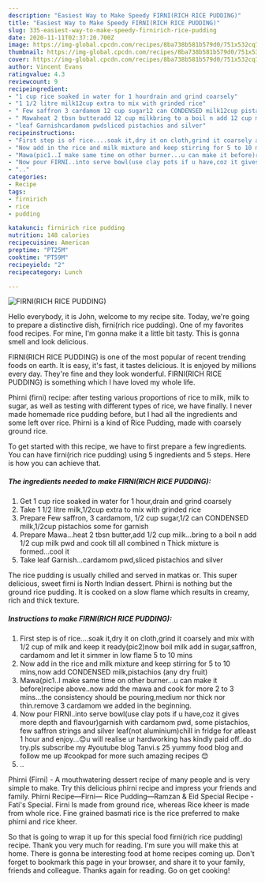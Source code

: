 ```yaml
---
description: "Easiest Way to Make Speedy FIRNI(RICH RICE PUDDING)"
title: "Easiest Way to Make Speedy FIRNI(RICH RICE PUDDING)"
slug: 335-easiest-way-to-make-speedy-firnirich-rice-pudding
date: 2020-11-11T02:37:20.700Z
image: https://img-global.cpcdn.com/recipes/8ba738b581b579d0/751x532cq70/firnirich-rice-pudding-recipe-main-photo.jpg
thumbnail: https://img-global.cpcdn.com/recipes/8ba738b581b579d0/751x532cq70/firnirich-rice-pudding-recipe-main-photo.jpg
cover: https://img-global.cpcdn.com/recipes/8ba738b581b579d0/751x532cq70/firnirich-rice-pudding-recipe-main-photo.jpg
author: Vincent Evans
ratingvalue: 4.3
reviewcount: 9
recipeingredient:
- "1 cup rice soaked in water for 1 hourdrain and grind coarsely"
- "1 1/2 litre milk12cup extra to mix with grinded rice"
- " Few saffron 3 cardamom 12 cup sugar12 can CONDENSED milk12cup pistachios some for garnish"
- " Mawaheat 2 tbsn butteradd 12 cup milkbring to a boil n add 12 cup milk pwd and cook till all combined n Thick mixture is formedcool it"
- "leaf Garnishcardamom pwdsliced pistachios and silver"
recipeinstructions:
- "First step is of rice....soak it,dry it on cloth,grind it coarsely and mix with 1/2 cup of milk and keep it ready(pic2)now boil milk add in sugar,saffron, cardamom and let it simmer in low flame 5 to 10 mins"
- "Now add in the rice and milk mixture and keep stirring for 5 to 10 mins,now add CONDENSED milk,pistachios (any dry fruit)"
- "Mawa(pic1..I make same time on other burner...u can make it before)recipe above..now add the mawa and cook for more 2 to 3 mins...the consistency should be pouring,medium nor thick nor thin.remove 3 cardamom we added in the beginning."
- "Now pour FIRNI..into serve bowl(use clay pots if u have,coz it gives more depth and flavour)garnish with cardamom pwd, some pistachios, few saffron strings and silver leaf(not aluminium)chill in fridge for atleast 1 hour and enjoy...😊u will realise ur hardworking has kindly paid off..do try.pls subscribe my #youtube blog Tanvi.s 25 yummy food blog and follow me up #cookpad for more such amazing recipes 😊"
- ".."
categories:
- Recipe
tags:
- firnirich
- rice
- pudding

katakunci: firnirich rice pudding 
nutrition: 148 calories
recipecuisine: American
preptime: "PT25M"
cooktime: "PT59M"
recipeyield: "2"
recipecategory: Lunch

---
```



![FIRNI(RICH RICE PUDDING)](https://img-global.cpcdn.com/recipes/8ba738b581b579d0/751x532cq70/firnirich-rice-pudding-recipe-main-photo.jpg)

Hello everybody, it is John, welcome to my recipe site. Today, we're going to prepare a distinctive dish, firni(rich rice pudding). One of my favorites food recipes. For mine, I'm gonna make it a little bit tasty. This is gonna smell and look delicious.

FIRNI(RICH RICE PUDDING) is one of the most popular of recent trending foods on earth. It is easy, it's fast, it tastes delicious. It is enjoyed by millions every day. They're fine and they look wonderful. FIRNI(RICH RICE PUDDING) is something which I have loved my whole life.

Phirni (firni) recipe: after testing various proportions of rice to milk, milk to sugar, as well as testing with different types of rice, we have finally. I never made homemade rice pudding before, but I had all the ingredients and some left over rice. Phirni is a kind of Rice Pudding, made with coarsely ground rice.


To get started with this recipe, we have to first prepare a few ingredients. You can have firni(rich rice pudding) using 5 ingredients and 5 steps. Here is how you can achieve that.

<!--inarticleads1-->

##### The ingredients needed to make FIRNI(RICH RICE PUDDING):

1. Get 1 cup rice soaked in water for 1 hour,drain and grind coarsely
1. Take 1 1/2 litre milk,1/2cup extra to mix with grinded rice
1. Prepare  Few saffron, 3 cardamom, 1/2 cup sugar,1/2 can CONDENSED milk,1/2cup pistachios some for garnish
1. Prepare  Mawa...heat 2 tbsn butter,add 1/2 cup milk...bring to a boil n add 1/2 cup milk pwd and cook till all combined n Thick mixture is formed...cool it
1. Take leaf Garnish...cardamom pwd,sliced pistachios and silver


The rice pudding is usually chilled and served in matkas or. This super delicious, sweet firni is North Indian dessert. Phirni is nothing but the ground rice pudding. It is cooked on a slow flame which results in creamy, rich and thick texture. 

<!--inarticleads2-->

##### Instructions to make FIRNI(RICH RICE PUDDING):

1. First step is of rice....soak it,dry it on cloth,grind it coarsely and mix with 1/2 cup of milk and keep it ready(pic2)now boil milk add in sugar,saffron, cardamom and let it simmer in low flame 5 to 10 mins
1. Now add in the rice and milk mixture and keep stirring for 5 to 10 mins,now add CONDENSED milk,pistachios (any dry fruit)
1. Mawa(pic1..I make same time on other burner...u can make it before)recipe above..now add the mawa and cook for more 2 to 3 mins...the consistency should be pouring,medium nor thick nor thin.remove 3 cardamom we added in the beginning.
1. Now pour FIRNI..into serve bowl(use clay pots if u have,coz it gives more depth and flavour)garnish with cardamom pwd, some pistachios, few saffron strings and silver leaf(not aluminium)chill in fridge for atleast 1 hour and enjoy...😊u will realise ur hardworking has kindly paid off..do try.pls subscribe my #youtube blog Tanvi.s 25 yummy food blog and follow me up #cookpad for more such amazing recipes 😊
1. ..


Phirni (Firni) - A mouthwatering dessert recipe of many people and is very simple to make. Try this delicious phirni recipe and impress your friends and family. Phirni Recipe—Firni— Rice Pudding—Ramzan &amp; Eid Special Recipe - Fati&#39;s Special. Firni Is made from ground rice, whereas Rice kheer is made from whole rice. Fine grained basmati rice is the rice preferred to make phirni and rice kheer. 

So that is going to wrap it up for this special food firni(rich rice pudding) recipe. Thank you very much for reading. I'm sure you will make this at home. There is gonna be interesting food at home recipes coming up. Don't forget to bookmark this page in your browser, and share it to your family, friends and colleague. Thanks again for reading. Go on get cooking!

